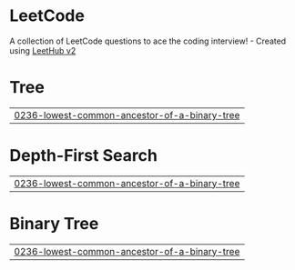 # LeetCode
A collection of LeetCode questions to ace the coding interview! - Created using [LeetHub v2](https://github.com/arunbhardwaj/LeetHub-2.0)


# Tree
|  |
| ------- |
| [0236-lowest-common-ancestor-of-a-binary-tree](https://github.com/AchyutPandey/LeetCode/tree/master/0236-lowest-common-ancestor-of-a-binary-tree) |
# Depth-First Search
|  |
| ------- |
| [0236-lowest-common-ancestor-of-a-binary-tree](https://github.com/AchyutPandey/LeetCode/tree/master/0236-lowest-common-ancestor-of-a-binary-tree) |
# Binary Tree
|  |
| ------- |
| [0236-lowest-common-ancestor-of-a-binary-tree](https://github.com/AchyutPandey/LeetCode/tree/master/0236-lowest-common-ancestor-of-a-binary-tree) |